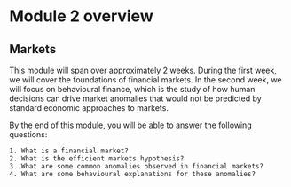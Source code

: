 # Module 2 overview

## Markets

This module will span over approximately 2 weeks. During the first week, we will cover the foundations of financial markets. In the second week, we will focus on behavioural finance, which is the study of how human decisions can drive market anomalies that would not be predicted by standard economic approaches to markets.

By the end of this module,  you will be able to answer the following questions:

    1. What is a financial market?
    2. What is the efficient markets hypothesis?
    3. What are some common anomalies observed in financial markets?
    4. What are some behavioural explanations for these anomalies?